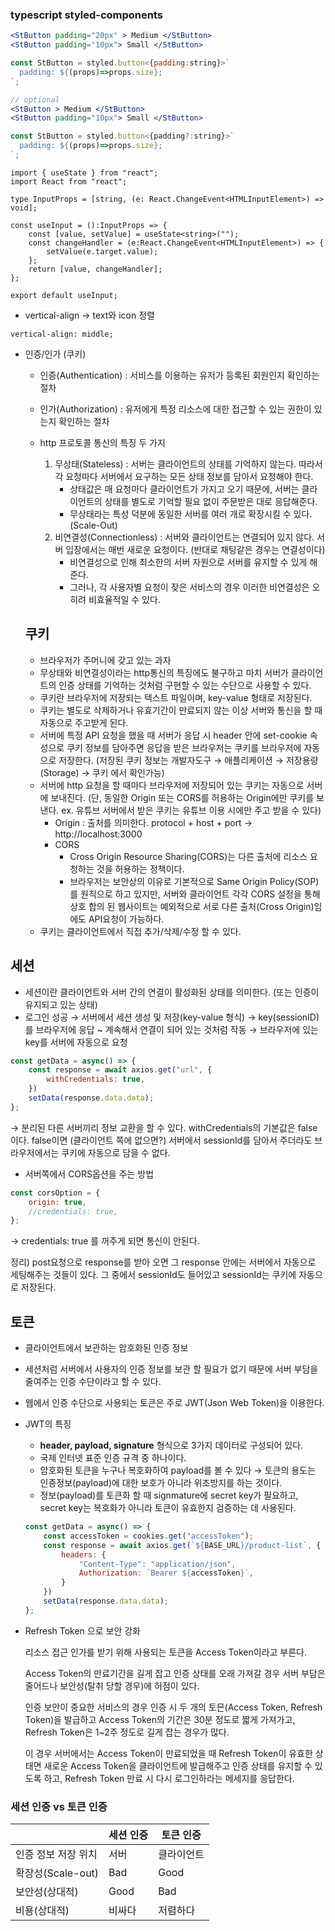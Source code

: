 ### typescript styled-components

```jsx
<StButton padding="20px" > Medium </StButton>
<StButton padding="10px"> Small </StButton>

const StButton = styled.button<{padding:string}>`
  padding: ${(props)=>props.size};
`;
```

```jsx
// optional
<StButton > Medium </StButton>
<StButton padding="10px"> Small </StButton>

const StButton = styled.button<{padding?:string}>`
  padding: ${(props)=>props.size};
`;
```

```tsx
import { useState } from "react";
import React from "react";

type InputProps = [string, (e: React.ChangeEvent<HTMLInputElement>) => void];

const useInput = ():InputProps => {
    const [value, setValue] = useState<string>("");
    const changeHandler = (e:React.ChangeEvent<HTMLInputElement>) => {
        setValue(e.target.value);
    };
    return [value, changeHandler];
};

export default useInput;
```

- vertical-align → text와 icon 정렬

```tsx
vertical-align: middle;
```

- 인증/인가 (쿠키)
    - 인증(Authentication) : 서비스를 이용하는 유저가 등록된 회원인지 확인하는 절차
    - 인가(Authorization) : 유저에게 특정 리소스에 대한 접근할 수 있는 권한이 있는지 확인하는 절차
    
    - http 프로토콜 통신의 특징 두 가지
        1. 무상태(Stateless) : 서버는 클라이언트의 상태를 기억하지 않는다. 따라서 각 요청마다 서버에서 요구하는 모든 상태 정보를 담아서 요청해야 한다.
            - 상태값은 매 요청마다 클라이언트가 가지고 오기 때문에, 서버는 클라이언트의 상태를 별도로 기억할 필요 없이 주문받은 대로 응답해준다.
            - 무상태라는 특성 덕분에 동일한 서버를 여러 개로 확장시킬 수 있다.(Scale-Out)
        2. 비연결성(Connectionless) : 서버와 클라이언트는 연결되어 있지 않다. 서버 입장에서는 매번 새로운 요청이다. (반대로 채팅같은 경우는 연결성이다)
            - 비연결성으로 인해 최소한의 서버 자원으로 서버를 유지할 수 있게 해준다.
            - 그러나, 각 사용자별 요청이 잦은 서비스의 경우 이러한 비연결성은 오히려 비효율적일 수 있다.
        
    
    ## 쿠키
    
    - 브라우저가 주머니에 갖고 있는 과자
    - 무상태와 비연결성이라는 http통신의 특징에도 불구하고 마치 서버가 클라이언트의 인증 상태를 기억하는 것처럼 구현할 수 있는 수단으로 사용할 수 있다.
    - 쿠키란 브라우저에 저장되는 텍스트 파일이며, key-value 형태로 저장된다.
    - 쿠키는 별도로 삭제하거나 유효기간이 만료되지 않는 이상 서버와 통신을 할 때 자동으로 주고받게 된다.
    - 서버에 특정 API 요청을 했을 때 서버가 응답 시 header 안에 set-cookie 속성으로 쿠키 정보를 담아주면 응답을 받은 브라우저는 쿠키를 브라우저에 자동으로 저장한다. (저장된 쿠키 정보는 개발자도구 → 애플리케이션 → 저장용량(Storage) → 쿠키 에서 확인가능)
    - 서버에 http 요청을 할 때마다 브라우저에 저장되어 있는 쿠키는 자동으로 서버에 보내진다. (단, 동일한 Origin 또는 CORS를 허용하는 Origin에만 쿠키를 보낸다. ex. 유튜브 서버에서 받은 쿠키는 유튜브 이용 시에만 주고 받을 수 있다)
        - Origin : 출처를 의미한다. protocol + host + port → http://localhost:3000
        - CORS
            - Cross Origin Resource Sharing(CORS)는 다른 출처에 리소스 요청하는 것을 허용하는 정책이다.
            - 브라우저는 보안상의 이유로 기본적으로 Same Origin Policy(SOP)를 원칙으로 하고 있지만, 서버와 클라이언트 각각 CORS 설정을 통해 상호 합의 된 웹사이트는 예외적으로 서로 다른 출처(Cross Origin)임에도 API요청이 가능하다.
    - 쿠키는 클라이언트에서 직접 추가/삭제/수정 할 수 있다.
    

## 세션

- 세션이란 클라이언트와 서버 간의 연결이 활성화된 상태를 의미한다. (또는 인증이 유지되고 있는 상태)
- 로그인 성공 → 서버에서 세션 생성 및 저장(key-value 형식) → key(sessionID)를 브라우저에 응답 ~ 계속해서 연결이 되어 있는 것처럼 작동 → 브라우저에 있는 key를 서버에 자동으로 요청

 

```jsx
const getData = async() => {
	const response = await axios.get("url", {
		withCredentials: true,
	})
	setData(response.data.data);
};
```

→ 분리된 다른 서버끼리 정보 교환을 할 수 있다. withCredentials의 기본값은 false이다. false이면 (클라이언트 쪽에 없으면?) 서버에서 sessionId를 담아서 주더라도 브라우저에서는 쿠키에 자동으로 담을 수 없다.

- 서버쪽에서 CORS옵션을 주는 방법

```jsx
const corsOption = {
	origin: true,
	//credentials: true,
};
```

→ credentials: true 를 꺼주게 되면 통신이 안된다.

정리) post요청으로 response를 받아 오면 그 response 안에는 서버에서 자동으로 세팅해주는 것들이 있다. 그 중에서 sessionId도 들어있고 sessionId는 쿠키에 자동으로 저장된다.

## 토큰

- 클라이언트에서 보관하는 암호화된 인증 정보
- 세션처럼 서버에서 사용자의 인증 정보를 보관 할 필요가 없기 때문에 서버 부담을 줄여주는 인증 수단이라고 할 수 있다.
- 웹에서 인증 수단으로 사용되는 토큰은 주로 JWT(Json Web Token)을 이용한다.
- JWT의 특징
    - **header, payload, signature** 형식으로 3가지 데이터로 구성되어 있다.
    - 국제 인터넷 표준 인증 규격 중 하나이다.
    - 암호화된 토큰을 누구나 복호화하여 payload를 볼 수 있다 → 토큰의 용도는 인증정보(payload)에 대한 보호가 아니라 위조방지를 하는 것이다.
    - 정보(payload)를 토큰화 할 때 signmature에 secret key가 필요하고, secret key는 복호화가 아니라 토큰이 유효한지 검증하는 데 사용된다.
    
    ```jsx
    const getData = async() => {
    	const accessToken = cookies.get("accessToken");
    	const response = await axios.get(`${BASE_URL}/product-list`, {
    		headers: {
    			"Content-Type": "application/json",
    			Authorization: `Bearer ${accessToken}`,
    		}
    	})
    	setData(response.data.data);
    };
    ```
    
- Refresh Token 으로 보안 강화
    
    리소스 접근 인가를 받기 위해 사용되는 토큰을 Access Token이라고 부른다.
    
    Access Token의 만료기간을 길게 잡고 인증 상태를 오래 가져갈 경우 서버 부담은 줄어드나 보안성(탈취 당할 경우)에 허점이 있다.
    
    인증 보안이 중요한 서비스의 경우 인증 시 두 개의 토믄(Access Token, Refresh Token)을 발급하고 Access Token의 기간은 30분 정도로 짧게 가져가고, Refresh Token은 1~2주 정도로 길게 잡는 경우가 많다.
    
    이 경우 서버에서는 Access Token이 만료되었을 때 Refresh Token이 유효한 상태면 새로운 Access Token을 클라이언트에 발급해주고 인증 상태를 유지할 수 있도록 하고, Refresh Token 만료 시 다시 로그인하라는 메세지를 응답한다.
    

### 세션 인증 vs 토큰 인증

|  | 세션 인증 | 토큰 인증 |
| --- | --- | --- |
| 인증 정보 저장 위치 | 서버 | 클라이언트 |
| 확장성(Scale-out) | Bad | Good |
| 보안성(상대적) | Good | Bad |
| 비용(상대적) | 비싸다 | 저렴하다 |
